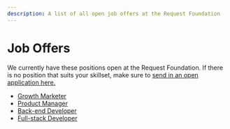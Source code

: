 ```yaml
---
description: A list of all open job offers at the Request Foundation
---
```


# Job Offers

We currently have these positions open at the Request Foundation. If there is no position that suits your skillset, make sure to [send in an open application here.](https://docs.request.network/join-request/open-application)

* [Growth Marketer](https://docs.request.network/join-request/job-offers/growth-marketer)
* [Product Manager](https://docs.request.network/join-request/job-offers/product-manager)
* [Back-end Developer](https://docs.request.network/join-request/job-offers/back-end-developer)
* [Full-stack Developer ](https://docs.request.network/join-request/job-offers/full-stack-developer-with-front-end-focus)




